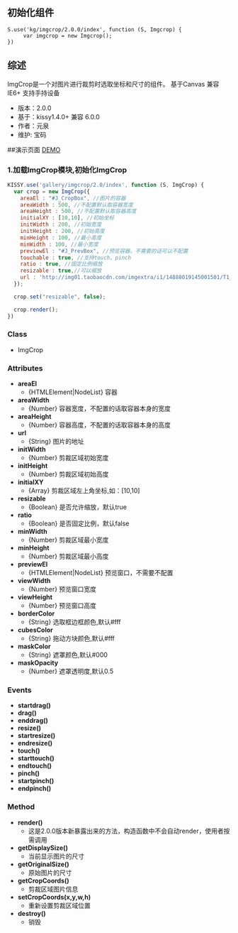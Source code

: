 
## 初始化组件
		
    S.use('kg/imgcrop/2.0.0/index', function (S, Imgcrop) {
         var imgcrop = new Imgcrop();
    })


## 综述

ImgCrop是一个对图片进行裁剪时选取坐标和尺寸的组件。
基于Canvas 兼容IE6+ 支持手持设备

* 版本：2.0.0
* 基于：kissy1.4.0+ 兼容 6.0.0
* 作者：元泉
* 维护: 宝码

##演示页面
[DEMO](/imgcrop/doc/demo/index.html)



### 1.加载ImgCrop模块,初始化ImgCrop

```javascript
KISSY.use('gallery/imgcrop/2.0/index', function (S, ImgCrop) {
  var crop = new ImgCrop({
    areaEl : "#J_CropBox", //图片的容器
    areaWidth : 500, //不配置默认取容器宽度
    areaHeight : 500, //不配置默认取容器高度
    initialXY : [10,10], //初始坐标
    initWidth : 200, //初始宽度
    initHeight : 200, //初始高度
    minHeight : 100, //最小高度
    minWidth : 100, //最小宽度
    previewEl : "#J_PrevBox", //预览容器，不需要的话可以不配置
    touchable : true, //支持touch、pinch
    ratio : true, //固定比例缩放
    resizable : true,//可以缩放
    url : 'http://img01.taobaocdn.com/imgextra/i1/14888019145001501/T1_iIPXl8dXXXXXXXX_!!855984888-0-pix.jpg'
  });

  crop.set("resizable", false);

  crop.render();
})
```


### Class ###
- ImgCrop

### Attributes
- **areaEl** 
  + {HTMLElement|NodeList} 容器
- **areaWidth** 
  + {Number} 容器宽度，不配置的话取容器本身的宽度
- **areaHeight** 
  + {Number} 容器高度，不配置的话取容器本身的高度
- **url** 
  + {String} 图片的地址
- **initWidth** 
  + {Number} 剪裁区域初始宽度
- **initHeight** 
  + {Number} 剪裁区域初始高度
- **initialXY**
  + {Array} 剪裁区域左上角坐标,如：[10,10]
- **resizable**
  + {Boolean} 是否允许缩放，默认true
- **ratio**
  + {Boolean} 是否固定比例，默认false
- **minWidth**
  + {Number} 剪裁区域最小宽度
- **minHeight**
  + {Number} 剪裁区域最小高度
- **previewEl**
  + {HTMLElement|NodeList} 预览窗口，不需要不配置
- **viewWidth**
  + {Number} 预览窗口宽度
- **viewHeight**
  + {Number} 预览窗口高度
- **borderColor**
  + {String} 选取框边框颜色,默认#fff
- **cubesColor**
  + {String} 拖动方块颜色,默认#fff
- **maskColor**
  + {String} 遮罩颜色,默认#000
- **maskOpacity**
  + {Number} 遮罩透明度,默认0.5



### Events
- **startdrag()**
- **drag()**
- **enddrag()**
- **resize()**
- **startresize()**
- **endresize()**
- **touch()**
- **starttouch()**
- **endtouch()**
- **pinch()**
- **startpinch()**
- **endpinch()**

### Method
- **render()**
  + 这是2.0.0版本新暴露出来的方法，构造函数中不会自动render，使用者按需调用
- **getDisplaySize()**
  + 当前显示图片的尺寸
- **getOriginalSize()**
  + 原始图片的尺寸
- **getCropCoords()**
  + 剪裁区域图片信息
- **setCropCoords(x,y,w,h)**
  + 重新设置剪裁区域位置
- **destroy()**
  + 销毁
